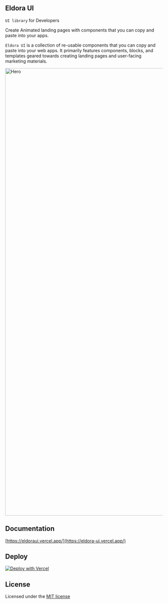 ## Eldora UI
`UI library` for Developers

Create Animated landing pages with components that you can copy and paste into your apps.

`Eldora UI` is a collection of re-usable components that you can copy and paste into your web apps. It primarily features components, blocks, and templates geared towards creating landing pages and user-facing marketing materials.

<img width="1427" alt="Hero" src="https://github.com/karthikmudunuri/eldoraui/assets/102793643/74dec942-1979-4b41-9b41-9c9b98ec7a26">

## Documentation
[https://eldoraui.vercel.app/](https://eldora-ui.vercel.app/)

## Deploy
[![Deploy with Vercel](https://vercel.com/button)](https://vercel.com/new/clone?repository-url=[https://github.com/karthikmudunuri/eldora-ui])

## License

Licensed under the [MIT license](https://github.com/karthikmudunuri/eldora-ui/blob/main/LICENSE.md)
